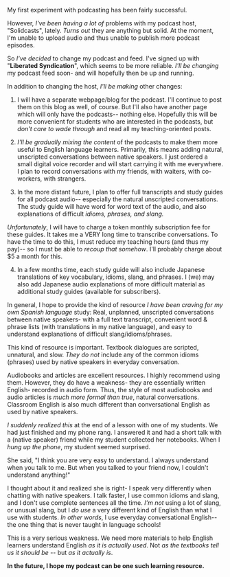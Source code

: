 My first experiment with podcasting has been fairly successful.

However, *I've been having a lot of* problems with my podcast host, "Solidcasts", lately. *Turns out* they are anything but solid. At the moment, I'm unable to upload audio and thus unable to publish more podcast episodes.

So *I've decided* to change my podcast and feed. I've signed up with "**Liberated Syndication**", which seems to be more reliable. *I'll be changing* my podcast feed soon- and will hopefully then be up and running.

In addition to changing the host, *I'll be making* other changes:

1. I will have a separate webpage/blog for the podcast. I'll continue to post them on this blog as well, of course. But I'll also have another page which will only have the podcasts-- nothing else. Hopefully this will be more convenient for students who are interested in the podcasts, but *don't care to wade through* and read all my teaching-oriented posts.

2. *I'll be gradually mixing the content* of the podcasts to make them more useful to English language learners. Primarily, this means adding natural, unscripted conversations between native speakers. I just ordered a small digital voice recorder and will start carrying it with me everywhere. I plan to record conversations with my friends, with waiters, with co-workers, with strangers.

3. In the more distant future, I plan to offer full transcripts and study guides for all podcast audio-- especially the natural unscripted conversations. The study guide will have word for word text of the audio, and also explanations of difficult *idioms, phrases, and slang.*

*Unfortunately*, I will have to charge a token monthly subscription fee for these guides. It takes me a VERY long time to transcribe conversations. To have the time to do this, I must reduce my teaching hours (and thus my pay)-- so I must be able to *recoup that somehow*. I'll probably charge about $5 a month for this.

4. In a few months time, each study guide will also include Japanese translations of key vocabulary, idioms, slang, and phrases. I (we) may also add Japanese audio explanations of more difficult material as additional study guides (available for subscribers).

In general, I hope to provide the kind of resource *I have been craving for my own Spanish language* study: Real, unplanned, unscripted conversations between native speakers- with a full text transcript, convenient word & phrase lists (with translations in my native language), and easy to understand explanations of difficult slang/idioms/phrases.

This kind of resource is important. Textbook dialogues are scripted, unnatural, and slow. *They do not* include any of the common idioms (phrases) used by native speakers in everyday conversation.

Audiobooks and articles are excellent resources. I highly recommend using them. However, they do have a weakness- they are essentially written English- recorded in audio form. Thus, the style of most audiobooks and audio articles is *much more formal than true*, natural conversations. Classroom English is also much different than conversational English as used by native speakers.

*I suddenly realized this* at the end of a lesson with one of my students. We had just finished and my phone rang. I answered it and had a short talk with a (native speaker) friend while my student collected her notebooks. When I *hung up the phone*, my student seemed surprised.

She said, "I think you are very easy to understand. I always understand when you talk to me. But when you talked to your friend now, I couldn't understand anything!"

I thought about it and realized she is right- I speak very differently when chatting with native speakers. I talk faster, I use common idioms and slang, and I don't use complete sentences all the time. *I'm not* using a lot of slang, or unusual slang, but I *do use* a very different kind of English than what I use with students. *In other words*, I use everyday conversational English-- the one thing that is never taught in language schools!

This is a very serious weakness. We need more materials to help English learners understand English *as it is actually used*. Not *as the textbooks tell us it should be* -- but *as it actually is*.

**In the future, I hope my podcast can be one such learning resource.**
